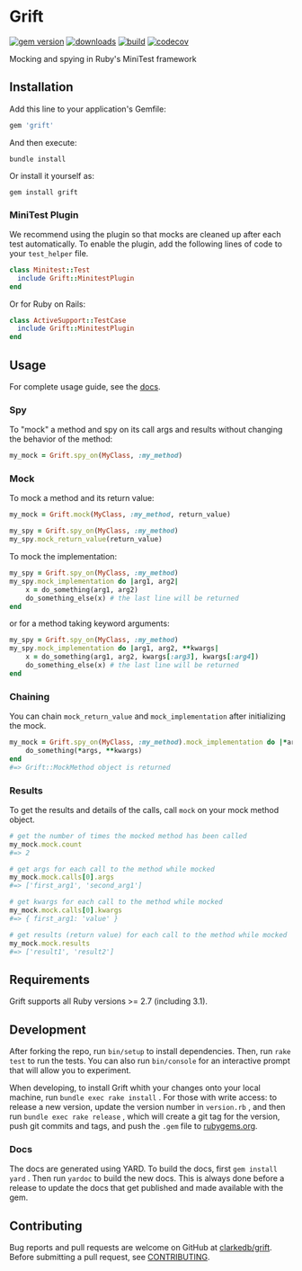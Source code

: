# Grift

[![gem version](https://badge.fury.io/rb/grift.svg)](https://rubygems.org/gems/grift)
[![downloads](https://ruby-gem-downloads-badge.herokuapp.com/grift)](https://rubygems.org/gems/grift)
[![build](https://github.com/clarkedb/grift/actions/workflows/ci.yml/badge.svg)](https://github.com/clarkedb/grift/actions?query=workflow%3ACI)
[![codecov](https://codecov.io/gh/clarkedb/grift/branch/main/graph/badge.svg)](https://codecov.io/gh/clarkedb/grift)

Mocking and spying in Ruby's MiniTest framework

## Installation

Add this line to your application's Gemfile:

```ruby
gem 'grift'
```

And then execute:

```shell
bundle install
```

Or install it yourself as:

```shell
gem install grift
```

### MiniTest Plugin

We recommend using the plugin so that mocks are cleaned up after each test automatically. To enable the plugin, add the following lines of code to your `test_helper` file.

```ruby
class Minitest::Test
  include Grift::MinitestPlugin
end
```

Or for Ruby on Rails:

```ruby
class ActiveSupport::TestCase
  include Grift::MinitestPlugin
end
```

## Usage

For complete usage guide, see the [docs](https://clarkedb.github.io/grift/).

### Spy

To "mock" a method and spy on its call args and results without changing the behavior of the method:

```ruby
my_mock = Grift.spy_on(MyClass, :my_method)
```

### Mock

To mock a method and its return value:

```ruby
my_mock = Grift.mock(MyClass, :my_method, return_value)

my_spy = Grift.spy_on(MyClass, :my_method)
my_spy.mock_return_value(return_value)
```

To mock the implementation:

```ruby
my_spy = Grift.spy_on(MyClass, :my_method)
my_spy.mock_implementation do |arg1, arg2|
    x = do_something(arg1, arg2)
    do_something_else(x) # the last line will be returned
end
```

or for a method taking keyword arguments:

```ruby
my_spy = Grift.spy_on(MyClass, :my_method)
my_spy.mock_implementation do |arg1, arg2, **kwargs|
    x = do_something(arg1, arg2, kwargs[:arg3], kwargs[:arg4])
    do_something_else(x) # the last line will be returned
end
```

### Chaining

You can chain `mock_return_value` and `mock_implementation` after initializing the mock.

```ruby
my_mock = Grift.spy_on(MyClass, :my_method).mock_implementation do |*args, **kwargs|
    do_something(*args, **kwargs)
end
#=> Grift::MockMethod object is returned
```

### Results

To get the results and details of the calls, call `mock` on your mock method object.

```ruby
# get the number of times the mocked method has been called
my_mock.mock.count
#=> 2

# get args for each call to the method while mocked
my_mock.mock.calls[0].args
#=> ['first_arg1', 'second_arg1']

# get kwargs for each call to the method while mocked
my_mock.mock.calls[0].kwargs
#=> { first_arg1: 'value' }

# get results (return value) for each call to the method while mocked
my_mock.mock.results
#=> ['result1', 'result2']
```

## Requirements

Grift supports all Ruby versions >= 2.7 (including 3.1).

## Development

After forking the repo, run `bin/setup` to install dependencies. Then, run `rake test` to run the tests. You can also run `bin/console` for an interactive prompt that will allow you to experiment.

When developing, to install Grift whith your changes onto your local machine, run `bundle exec rake install` . For those with write access: to release a new version, update the version number in `version.rb` , and then run `bundle exec rake release` , which will create a git tag for the version, push git commits and tags, and push the `.gem` file to [rubygems.org](https://rubygems.org).

### Docs

The docs are generated using YARD. To build the docs, first `gem install yard` . Then run `yardoc` to build the new docs. This is always done before a release to update the docs that get published and made available with the gem.

## Contributing

Bug reports and pull requests are welcome on GitHub at [clarkedb/grift](https://github.com/clarkedb/grift). Before submitting a pull request, see [CONTRIBUTING](.github/CONTRIBUTING.md).
